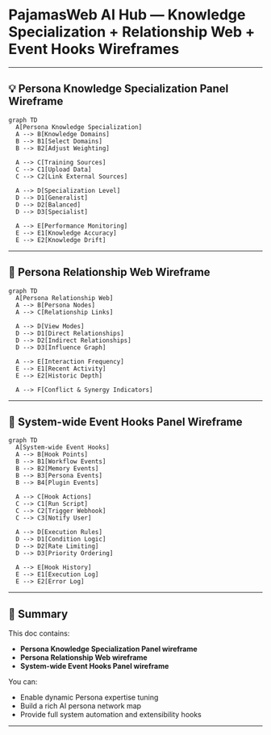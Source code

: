 # PajamasWeb AI Hub — Knowledge Specialization + Relationship Web + Event Hooks Wireframes

---

## 💡 Persona Knowledge Specialization Panel Wireframe

```mermaid
graph TD
  A[Persona Knowledge Specialization]
  A --> B[Knowledge Domains]
  B --> B1[Select Domains]
  B --> B2[Adjust Weighting]

  A --> C[Training Sources]
  C --> C1[Upload Data]
  C --> C2[Link External Sources]

  A --> D[Specialization Level]
  D --> D1[Generalist]
  D --> D2[Balanced]
  D --> D3[Specialist]

  A --> E[Performance Monitoring]
  E --> E1[Knowledge Accuracy]
  E --> E2[Knowledge Drift]
```

---

## 👥 Persona Relationship Web Wireframe

```mermaid
graph TD
  A[Persona Relationship Web]
  A --> B[Persona Nodes]
  A --> C[Relationship Links]

  A --> D[View Modes]
  D --> D1[Direct Relationships]
  D --> D2[Indirect Relationships]
  D --> D3[Influence Graph]

  A --> E[Interaction Frequency]
  E --> E1[Recent Activity]
  E --> E2[Historic Depth]

  A --> F[Conflict & Synergy Indicators]
```

---

## 📃 System-wide Event Hooks Panel Wireframe

```mermaid
graph TD
  A[System-wide Event Hooks]
  A --> B[Hook Points]
  B --> B1[Workflow Events]
  B --> B2[Memory Events]
  B --> B3[Persona Events]
  B --> B4[Plugin Events]

  A --> C[Hook Actions]
  C --> C1[Run Script]
  C --> C2[Trigger Webhook]
  C --> C3[Notify User]

  A --> D[Execution Rules]
  D --> D1[Condition Logic]
  D --> D2[Rate Limiting]
  D --> D3[Priority Ordering]

  A --> E[Hook History]
  E --> E1[Execution Log]
  E --> E2[Error Log]
```

---

## 🌟 Summary

This doc contains:

- **Persona Knowledge Specialization Panel wireframe**
- **Persona Relationship Web wireframe**
- **System-wide Event Hooks Panel wireframe**

You can:

- Enable dynamic Persona expertise tuning
- Build a rich AI persona network map
- Provide full system automation and extensibility hooks

---
